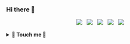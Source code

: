 ### Hi there 👋

<p align='center'>
<a href="https://dev.to/duyhenryer"><img height="30" src="https://raw.githubusercontent.com/trinwin/trinwin/master/icons/devto.png"></a>&nbsp;&nbsp;
<a href="https://twitter.com/duyhenryer"><img height="30" src="https://raw.githubusercontent.com/trinwin/trinwin/master/icons/twitter.png?raw=true"></a>&nbsp;&nbsp;
<a href="https://facebook.com/duyhenryer"><img height="30" src="https://raw.githubusercontent.com/trinwin/trinwin/master/icons/facebook.png"></a>&nbsp;&nbsp;
<a href="https://instagram.com/duyhenryer"><img height="30" src="https://raw.githubusercontent.com/trinwin/trinwin/master/icons/instagram.png?raw=true"></a>&nbsp;&nbsp;
<a href="https://www.linkedin.com/in/duyhenryer/"><img height="30" src="https://raw.githubusercontent.com/trinwin/trinwin/master/icons/linkedin.png?raw=true"></a>

<details>
 <summary><strong> 👀 Touch me 👀 </strong></summary>
<img src="https://github.com/duyhenryer/duyhenryer/blob/master/assets/me.jpg"/>


## Contribution
![Calvin's github stats](https://github-readme-stats.vercel.app/api?username=duyhenryer&show_icons=true&theme=radical)

- 😄 I’m not robot.
- 🔭 I’m currently working at FireApps.
- 🌱 I’m currently learning about DevOps.
- 💚 It's Blue.
- 🍄 Please visit my [Blog](http://thedevportfolio.xyz/) for more details

</details>
